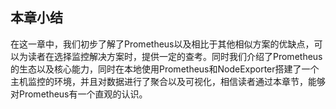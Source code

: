 ## 本章小结

在这一章中，我们初步了解了Prometheus以及相比于其他相似方案的优缺点，可以为读者在选择监控解决方案时，提供一定的查考。同时我们介绍了Prometheus的生态以及核心能力，同时在本地使用Prometheus和NodeExporter搭建了一个主机监控的环境，并且对数据进行了聚合以及可视化，相信读者通过本章节，能够对Prometheus有一个直观的认识。